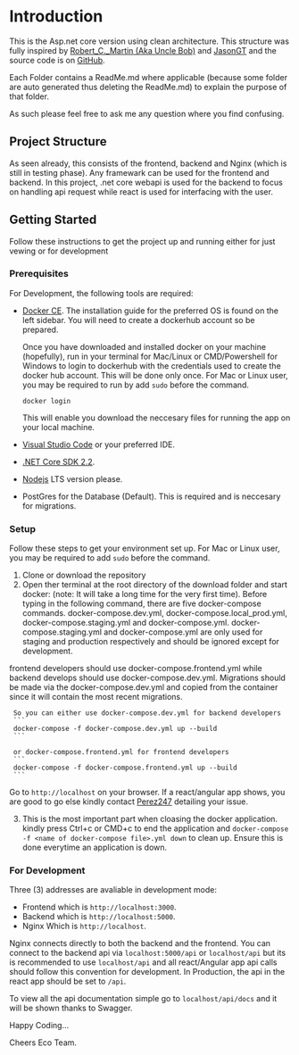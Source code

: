 # Introduction

This is the Asp.net core version using clean architecture. This structure was fully inspired by [Robert_C._Martin (Aka Uncle Bob)](https://en.wikipedia.org/wiki/Robert_C._Martin) and [JasonGT](https://www.youtube.com/watch?v=Zygw4UAxCdg&t=1301s) and the source code is on [GitHub](https://github.com/JasonGT/NorthwindTraders).


Each Folder contains a ReadMe.md where applicable (because some folder are auto generated thus deleting the ReadMe.md) to explain the purpose of that folder.

As such please feel free to ask me any question where you find confusing.

## Project Structure

As seen already, this consists of the frontend, backend and Nginx (which is still in testing phase). Any framewark can be used for the frontend and backend. In this project, .net core webapi is used for the backend to focus on handling api request while react is used for interfacing with the user.

## Getting Started

Follow these instructions to get the project up and running either for just vewing or for development

### Prerequisites

For Development, the following tools are required:

* [Docker CE](https://docs.docker.com/install/). The installation guide for the preferred OS is found on the left sidebar. You will need to create a dockerhub account so be prepared.

    Once you have downloaded and installed docker on your machine (hopefully), run in your terminal for Mac/Linux or CMD/Powershell for Windows to login to dockerhub with the credentials used to create the docker hub account. This will be done only once. For Mac or Linux user, you may be required to run by add ```sudo``` before the command.

    ```
    docker login
    ```
    This will enable you download the neccesary files for running the app on your local machine.

* [Visual Studio Code](https://code.visualstudio.com/) or your preferred IDE.
* [.NET Core SDK 2.2](https://www.microsoft.com/net/download/dotnet-core/2.2).
* [Nodejs](https://nodejs.org/en/) LTS version please.
* PostGres for the Database (Default). This is required and is neccesary for migrations. 


### Setup

Follow these steps to get your environment set up. For Mac or Linux user, you may be required to add `sudo` before the command.

  1. Clone or download the repository
  2. Open ther terminal at the root directory of the download folder and start docker: (note: It will take a long time for the very first time).
     Before typing in the following command, there are five docker-compose commands. docker-compose.dev.yml, docker-compose.local_prod.yml, docker-compose.staging.yml and docker-compose.yml. docker-compose.staging.yml and docker-compose.yml are only used for staging and production respectively and should be ignored except for development. 

frontend developers should use docker-compose.frontend.yml while backend develops should use docker-compose.dev.yml. Migrations should be made via the docker-compose.dev.yml and copied from the container since it will contain the most recent migrations.

     So you can either use docker-compose.dev.yml for backend developers
     ```
     docker-compose -f docker-compose.dev.yml up --build
     ```

     or docker-compose.frontend.yml for frontend developers
     ```
     docker-compose -f docker-compose.frontend.yml up --build
     ```


Go to `http://localhost` on your browser. If a react/angular app shows, you are good to go else kindly contact [Perez247](https://github.com/perez247) detailing your issue.

3. This is the most important part when cloasing the docker application. kindly press Ctrl+c or CMD+c to end the application and `docker-compose -f <name of docker-compose file>.yml down` to clean up. Ensure this is done everytime an application is down.

### For Development

Three (3) addresses are avaliable in development mode:

*   Frontend which is `http://localhost:3000`.
*   Backend which is `http://localhost:5000`.
*   Nginx Which is `http://localhost`.

Nginx connects directly to both the backend and the frontend. You can connect to the backend api via `localhost:5000/api` or `localhost/api` but its is recommended to use `localhost/api` and all react/Angular app api calls should follow this convention for development. In Production, the api in the react app should be set to `/api`.

To view all the api documentation simple go to `localhost/api/docs` and it will be shown thanks to Swagger.

Happy Coding...

Cheers Eco Team.
